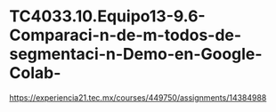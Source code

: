 # TC4033.10.Equipo13-9.6-Comparaci-n-de-m-todos-de-segmentaci-n-Demo-en-Google-Colab-
https://experiencia21.tec.mx/courses/449750/assignments/14384988
